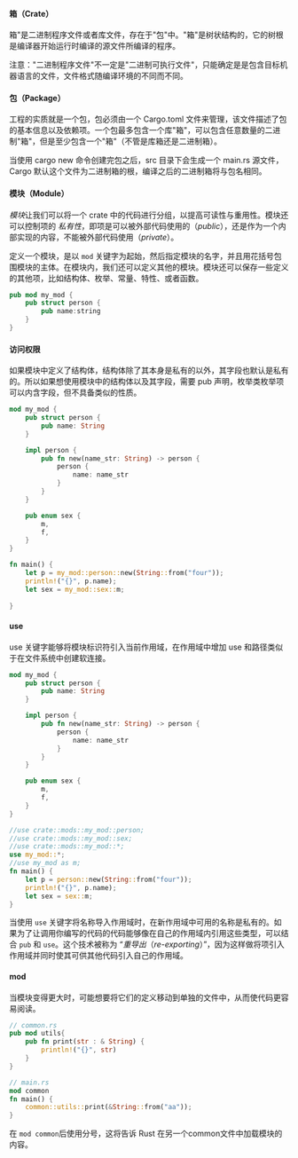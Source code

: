 #### 箱（Crate）

箱"是二进制程序文件或者库文件，存在于"包"中。"箱"是树状结构的，它的树根是编译器开始运行时编译的源文件所编译的程序。

注意："二进制程序文件"不一定是"二进制可执行文件"，只能确定是是包含目标机器语言的文件，文件格式随编译环境的不同而不同。

#### 包（Package）

工程的实质就是一个包，包必须由一个 Cargo.toml 文件来管理，该文件描述了包的基本信息以及依赖项。一个包最多包含一个库"箱"，可以包含任意数量的二进制"箱"，但是至少包含一个"箱"（不管是库箱还是二进制箱）。

当使用 cargo new 命令创建完包之后，src 目录下会生成一个 main.rs 源文件，Cargo 默认这个文件为二进制箱的根，编译之后的二进制箱将与包名相同。

#### 模块（Module）

*模块*让我们可以将一个 crate 中的代码进行分组，以提高可读性与重用性。模块还可以控制项的 *私有性*，即项是可以被外部代码使用的（*public*），还是作为一个内部实现的内容，不能被外部代码使用（*private*）。

定义一个模块，是以 `mod` 关键字为起始，然后指定模块的名字，并且用花括号包围模块的主体。在模块内，我们还可以定义其他的模块。模块还可以保存一些定义的其他项，比如结构体、枚举、常量、特性、或者函数。

```rust
pub mod my_mod {
    pub struct person {
        pub name:string
    }
}
```

#### 访问权限

如果模块中定义了结构体，结构体除了其本身是私有的以外，其字段也默认是私有的。所以如果想使用模块中的结构体以及其字段，需要 pub 声明，枚举类枚举项可以内含字段，但不具备类似的性质。

```rust
mod my_mod {
    pub struct person {
        pub name: String
    }

    impl person {
        pub fn new(name_str: String) -> person {
            person {
                name: name_str
            }
        }
    }

    pub enum sex {
        m,
        f,
    }
}

fn main() {
    let p = my_mod::person::new(String::from("four"));
    println!("{}", p.name);
    let sex = my_mod::sex::m;
    
}
```


#### use

use 关键字能够将模块标识符引入当前作用域，在作用域中增加 use 和路径类似于在文件系统中创建软连接。
```rust
mod my_mod {
    pub struct person {
        pub name: String
    }

    impl person {
        pub fn new(name_str: String) -> person {
            person {
                name: name_str
            }
        }
    }

    pub enum sex {
        m,
        f,
    }
}

//use crate::mods::my_mod::person;
//use crate::mods::my_mod::sex;
//use crate::mods::my_mod::*;
use my_mod::*;
//use my_mod as m;
fn main() {
    let p = person::new(String::from("four"));
    println!("{}", p.name);
    let sex = sex::m;
}
```

当使用 `use` 关键字将名称导入作用域时，在新作用域中可用的名称是私有的。如果为了让调用你编写的代码的代码能够像在自己的作用域内引用这些类型，可以结合 `pub` 和 `use`。这个技术被称为 “*重导出*（*re-exporting*）”，因为这样做将项引入作用域并同时使其可供其他代码引入自己的作用域。

#### mod 

当模块变得更大时，可能想要将它们的定义移动到单独的文件中，从而使代码更容易阅读。

```rust
// common.rs
pub mod utils{
    pub fn print(str : & String) {
        println!("{}", str)
    }
}
```

```rust
// main.rs
mod common
fn main() {
    common::utils::print(&String::from("aa"));
}
```

在 `mod common`后使用分号，这将告诉 Rust 在另一个common文件中加载模块的内容。